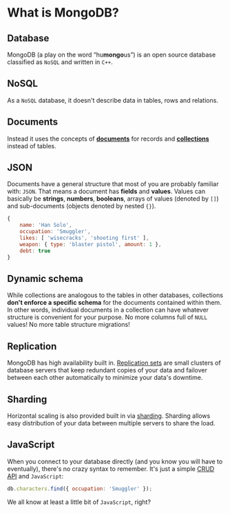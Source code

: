 What is MongoDB?
================

Database
--------

MongoDB (a play on the word “hu**mongo**us”) is an open source database classified as `NoSQL` and written in `C++`.


NoSQL
-----

As a `NoSQL` database, it doesn't describe data in tables, rows and relations.


Documents
---------

Instead it uses the concepts of [**documents**](http://docs.mongodb.org/manual/core/document/) for records and [**collections**](http://docs.mongodb.org/manual/reference/glossary/#term-collection) instead of tables.


JSON
----

Documents have a general structure that most of you are probably familiar with: `JSON`. That means a document has **fields** and **values**. Values can basically be **strings**, **numbers**, **booleans**, arrays of values (denoted by `[]`) and sub-documents (objects denoted by nested `{}`).

```js
{
    name: 'Han Solo',
    occupation: 'Smuggler',
    likes: [ 'wisecracks', 'shooting first' ],
    weapon: { type: 'blaster pistol', amount: 1 },
    debt: true
}
```


Dynamic schema
--------------

While collections are analogous to the tables in other databases, collections **don't enforce a specific schema** for the documents contained within them. In other words, individual documents in a collection can have whatever structure is convenient for your purpose. No more columns full of `NULL` values! No more table structure migrations!


Replication
-----------

MongoDB has high availability built in. [Replication sets](http://docs.mongodb.org/manual/core/replication-introduction/) are small clusters of database servers that keep redundant copies of your data and failover between each other automatically to minimize your data's downtime.


Sharding
--------

Horizontal scaling is also provided built in via [sharding](http://docs.mongodb.org/manual/core/sharding-introduction/). Sharding allows easy distribution of your data between multiple servers to share the load.


JavaScript
----------

When you connect to your database directly (and you know you will have to eventually), there's no crazy syntax to remember. It's just a simple [CRUD API](http://docs.mongodb.org/manual/crud/) and `JavaScript`:

```js
db.characters.find({ occupation: 'Smuggler' });
```

We all know at least a little bit of `JavaScript`, right?
